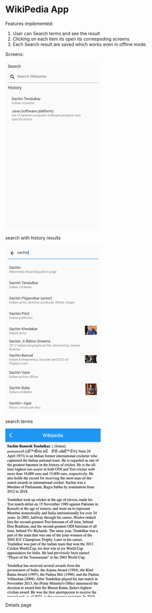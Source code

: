 

# WikiPedia App



Features implemented:

 1. User can Search terms and see the result
 2. Clicking on each item its open its correspoding screens
 3. Each Search result are saved which works even in offline mode.

 Screens:



<img src='screenshot/wikiHome.png' width='300'>

search with history results

<img src='screenshot/wikiSearch.png' width='300'>

search terms

<img src='screenshot/wikiDetails.png' width='300'>

Details page





